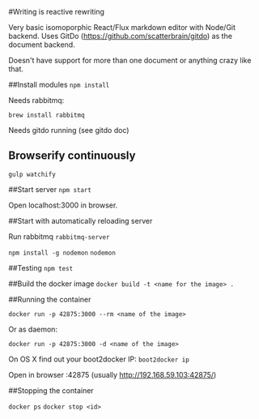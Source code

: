 #Writing is reactive rewriting

Very basic isomoporphic React/Flux markdown editor with Node/Git backend. Uses
GitDo (https://github.com/scatterbrain/gitdo) as the document backend. 

Doesn't have support for more than one document or anything crazy like that. 

##Install modules
`npm install`

Needs rabbitmq:

`brew install rabbitmq`

Needs gitdo running (see gitdo doc)

## Browserify continuously
`gulp watchify`

##Start server
`npm start`

Open localhost:3000 in browser.

##Start with automatically reloading server

Run rabbitmq
`rabbitmq-server`

`npm install -g nodemon`
`nodemon`


##Testing
`npm test`

##Build the docker image
`docker build -t <name for the image> .`

##Running the container

`docker run -p 42875:3000 --rm <name of the image>`

Or as daemon:

`docker run -p 42875:3000 -d <name of the image>`

On OS X find out your boot2docker IP:
`boot2docker ip`

Open in browser <boot2docker ip>:42875 (usually http://192.168.59.103:42875/)

##Stopping the container

`docker ps`
`docker stop <id>`

